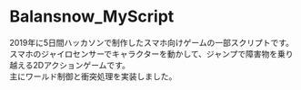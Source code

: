 # Balansnow_MyScript  
2019年に5日間ハッカソンで制作したスマホ向けゲームの一部スクリプトです。  
スマホのジャイロセンサーでキャラクターを動かして、ジャンプで障害物を乗り越える2Dアクションゲームです。  
主にワールド制御と衝突処理を実装しました。  
